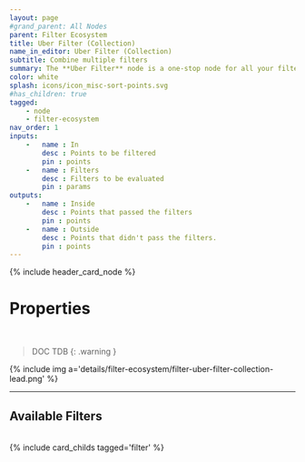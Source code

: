 ```yaml
---
layout: page
#grand_parent: All Nodes
parent: Filter Ecosystem
title: Uber Filter (Collection)
name_in_editor: Uber Filter (Collection)
subtitle: Combine multiple filters
summary: The **Uber Filter** node is a one-stop node for all your filtering needs.
color: white
splash: icons/icon_misc-sort-points.svg
#has_children: true
tagged: 
    - node
    - filter-ecosystem
nav_order: 1
inputs:
    -   name : In
        desc : Points to be filtered
        pin : points
    -   name : Filters
        desc : Filters to be evaluated
        pin : params
outputs:
    -   name : Inside
        desc : Points that passed the filters
        pin : points
    -   name : Outside
        desc : Points that didn't pass the filters.
        pin : points
---
```


{% include header_card_node %}

# Properties
<br>

> DOC TDB
{: .warning }

{% include img a='details/filter-ecosystem/filter-uber-filter-collection-lead.png' %}

---
## Available Filters
<br>
{% include card_childs tagged='filter' %}